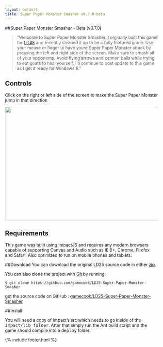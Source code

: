 ```yaml
---
layout: default
title: Super Paper Monster Smasher v0.7.0-beta
---
```


<script src='game.min.js'></script>

##Super Paper Monster Smasher - Beta (v0.7.0)

>"Welcome to Super Paper Monster Smasher. I orginally built this game for <A href="http://gamecook.com/games/ld25-super-paper-monster-smasher/" target="_blank">LD48</a> and recently cleaned it up to be a fully featured game. Use your mouse or finger to have youre Super Paper Monster attack by pressing the left and right side of the screen. Make sure to smash all of your opponents. Avoid flying arrows and cannon balls while trying to eat goats to heal yourself. I'll continue to post update to this game as I get it ready for Windows 8."

<canvas id="canvas"></canvas>

<h2>Controls</h2>

<p>Click on the right or left side of the screen to make the Super Paper Monster jump in that direction.</p>

<p><img width=624 height=374 id="Picture 10" src="media/instructions/image002.jpg"></p>

<h2>Requirements</h2>

<p>This game was built using ImpactJS and requires any modern browsers capable of supporting Canvas and Audio such as IE 9+, Chrome, Firefox and Safari. Also optimized to run on mobile phones and tablets.</p>

##Download
You can download the original LD25 source code in either <a href="https://github.com/gamecook/LD25-Super-Paper-Monster-Smasher/archive/master.zip">zip</a>.

You can also clone the project with <a href="http://git-scm.com">Git</a> by running:

    $ git clone https://github.com/gamecook/LD25-Super-Paper-Monster-Smasher

get the source code on GitHub : <a href="https://github.com/gamecook/LD25-Super-Paper-Monster-Smasher">gamecook/LD25-Super-Paper-Monster-Smasher</a>

##Install

You will need a copy of Impact’s src which needs to go inside of the <tt>impact/lib folder</tt>. After that simply run the Ant build script and the game should compile into a <tt>deploy</tt> folder.


{% include footer.html %}
